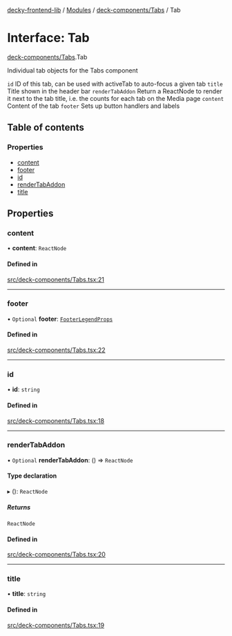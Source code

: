 [decky-frontend-lib](../README.md) / [Modules](../modules.md) / [deck-components/Tabs](../modules/deck_components_Tabs.md) / Tab

# Interface: Tab

[deck-components/Tabs](../modules/deck_components_Tabs.md).Tab

Individual tab objects for the Tabs component

`id` ID of this tab, can be used with activeTab to auto-focus a given tab
`title` Title shown in the header bar
`renderTabAddon` Return a ReactNode to render it next to the tab title, i.e. the counts for each tab on the Media page
`content` Content of the tab
`footer` Sets up button handlers and labels

## Table of contents

### Properties

- [content](deck_components_Tabs.Tab.md#content)
- [footer](deck_components_Tabs.Tab.md#footer)
- [id](deck_components_Tabs.Tab.md#id)
- [renderTabAddon](deck_components_Tabs.Tab.md#rendertabaddon)
- [title](deck_components_Tabs.Tab.md#title)

## Properties

### content

• **content**: `ReactNode`

#### Defined in

[src/deck-components/Tabs.tsx:21](https://github.com/SteamDeckHomebrew/decky-frontend-lib/blob/e167ef5/src/deck-components/Tabs.tsx#L21)

___

### footer

• `Optional` **footer**: [`FooterLegendProps`](deck_components_FooterLegend.FooterLegendProps.md)

#### Defined in

[src/deck-components/Tabs.tsx:22](https://github.com/SteamDeckHomebrew/decky-frontend-lib/blob/e167ef5/src/deck-components/Tabs.tsx#L22)

___

### id

• **id**: `string`

#### Defined in

[src/deck-components/Tabs.tsx:18](https://github.com/SteamDeckHomebrew/decky-frontend-lib/blob/e167ef5/src/deck-components/Tabs.tsx#L18)

___

### renderTabAddon

• `Optional` **renderTabAddon**: () => `ReactNode`

#### Type declaration

▸ (): `ReactNode`

##### Returns

`ReactNode`

#### Defined in

[src/deck-components/Tabs.tsx:20](https://github.com/SteamDeckHomebrew/decky-frontend-lib/blob/e167ef5/src/deck-components/Tabs.tsx#L20)

___

### title

• **title**: `string`

#### Defined in

[src/deck-components/Tabs.tsx:19](https://github.com/SteamDeckHomebrew/decky-frontend-lib/blob/e167ef5/src/deck-components/Tabs.tsx#L19)
